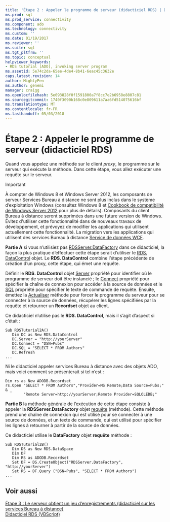 ```yaml
---
title: 'Étape 2 : Appeler le programme de serveur (didacticiel RDS) | Documents Microsoft'
ms.prod: sql
ms.prod_service: connectivity
ms.component: ado
ms.technology: connectivity
ms.custom: ''
ms.date: 01/19/2017
ms.reviewer: ''
ms.suite: sql
ms.tgt_pltfrm: ''
ms.topic: conceptual
helpviewer_keywords:
- RDS tutorial [ADO], invoking server program
ms.assetid: 5e74c2da-65ee-4de4-8b41-6eac45c3632e
caps.latest.revision: 14
author: MightyPen
ms.author: genemi
manager: craigg
ms.openlocfilehash: 5e093828f0f1591800a7f8cc7e2b6958e8807c81
ms.sourcegitcommit: 1740f3090b168c0e809611a7aa6fd514075616bf
ms.translationtype: MT
ms.contentlocale: fr-FR
ms.lasthandoff: 05/03/2018
---
```

# <a name="step-2-invoke-the-server-program-rds-tutorial"></a>Étape 2 : Appeler le programme de serveur (didacticiel RDS)
Quand vous appelez une méthode sur le client *proxy*, le programme sur le serveur qui exécute la méthode. Dans cette étape, vous allez exécuter une requête sur le serveur.  
  
> [!IMPORTANT]
>  À compter de Windows 8 et Windows Server 2012, les composants de serveur Services Bureau à distance ne sont plus inclus dans le système d’exploitation Windows (consultez Windows 8 et [Cookbook de compatibilité de Windows Server 2012](https://www.microsoft.com/en-us/download/details.aspx?id=27416) pour plus de détails). Composants du client Bureau à distance seront supprimées dans une future version de Windows. Évitez d'utiliser cette fonctionnalité dans de nouveaux travaux de développement, et prévoyez de modifier les applications qui utilisent actuellement cette fonctionnalité. La migration vers les applications qui utilisent des services Bureau à distance [Service de données WCF](http://go.microsoft.com/fwlink/?LinkId=199565).  
  
 **Partie A** si vous n’utilisiez pas [RDSServer.DataFactory](../../../ado/reference/rds-api/datafactory-object-rdsserver.md) dans ce didacticiel, la façon la plus pratique d’effectuer cette étape serait d’utiliser le [RDS. DataControl](../../../ado/reference/rds-api/datacontrol-object-rds.md) objet. Le **RDS. DataControl** combine l’étape précédente de création d’un proxy, cette étape, qui émet une requête.  
  
 Définir le **RDS. DataControl** objet [Server](../../../ado/reference/rds-api/server-property-rds.md) propriété pour identifier où le programme de serveur doit être instancié ; le [Connect](../../../ado/reference/rds-api/connect-property-rds.md) propriété pour spécifier la chaîne de connexion pour accéder à la source de données et le [SQL](../../../ado/reference/rds-api/sql-property.md) propriété pour spécifier le texte de commande de requête. Ensuite, émettez la [Actualiser](../../../ado/reference/rds-api/refresh-method-rds.md) méthode pour forcer le programme du serveur pour se connecter à la source de données, récupérer les lignes spécifiées par la requête et retourner un **Recordset** objet au client.  
  
 Ce didacticiel n’utilise pas le **RDS. DataControl**, mais il s’agit d’aspect si c’était :  
  
```  
Sub RDSTutorial2A()  
   Dim DC as New RDS.DataControl  
   DC.Server = "http://yourServer"  
   DC.Connect = "DSN=Pubs"  
   DC.SQL = "SELECT * FROM Authors"  
   DC.Refresh  
...  
```  
  
 Ni le didacticiel appeler services Bureau à distance avec des objets ADO, mais voici comment se présenterait si tel n’est :  
  
```  
Dim rs as New ADODB.Recordset  
rs.Open "SELECT * FROM Authors","Provider=MS Remote;Data Source=Pubs;" & _  
        "Remote Server=http://yourServer;Remote Provider=SQLOLEDB;"  
```  
  
 **Partie B** la méthode générale de l’exécution de cette étape consiste à appeler la **RDSServer.DataFactory** objet [requête](../../../ado/reference/rds-api/query-method-rds.md) (méthode). Cette méthode prend une chaîne de connexion qui est utilisé pour se connecter à une source de données, et un texte de commande, qui est utilisé pour spécifier les lignes à retourner à partir de la source de données.  
  
 Ce didacticiel utilise le **DataFactory** objet **requête** méthode :  
  
```  
Sub RDSTutorial2B()  
   Dim DS as New RDS.DataSpace  
   Dim DF  
   Dim RS as ADODB.Recordset  
   Set DF = DS.CreateObject("RDSServer.DataFactory", "http://yourServer")  
   Set RS = DF.Query ("DSN=Pubs", "SELECT * FROM Authors")  
...  
```  
  
## <a name="see-also"></a>Voir aussi  
 [Étape 3 : Le serveur obtient un jeu d’enregistrements (didacticiel sur les services Bureau à distance)](../../../ado/guide/remote-data-service/step-3-server-obtains-a-recordset-rds-tutorial.md)   
 [Didacticiel RDS (VBScript)](../../../ado/guide/remote-data-service/rds-tutorial-vbscript.md)   
